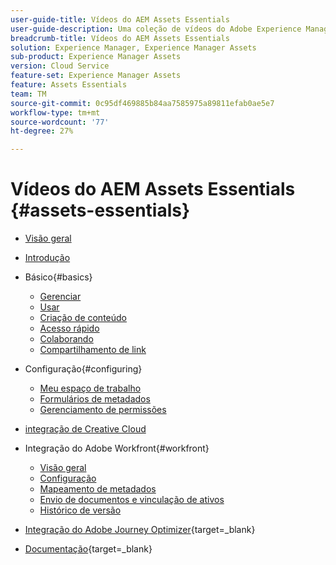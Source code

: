 ```yaml
---
user-guide-title: Vídeos do AEM Assets Essentials
user-guide-description: Uma coleção de vídeos do Adobe Experience Manager Assets Essentials.
breadcrumb-title: Vídeos do AEM Assets Essentials
solution: Experience Manager, Experience Manager Assets
sub-product: Experience Manager Assets
version: Cloud Service
feature-set: Experience Manager Assets
feature: Assets Essentials
team: TM
source-git-commit: 0c95df469885b84aa7585975a89811efab0ae5e7
workflow-type: tm+mt
source-wordcount: '77'
ht-degree: 27%

---
```



# Vídeos do AEM Assets Essentials {#assets-essentials}

+ [Visão geral](overview.md)

+ [Introdução](./getting-started.md)

+ Básico{#basics}
   + [Gerenciar](basics/managing.md)
   + [Usar](basics/using.md)
   + [Criação de conteúdo](basics/creating.md)
   + [Acesso rápido](basics/quick-access.md)
   + [Colaborando](basics/collaborating.md)
   + [Compartilhamento de link](basics/link-sharing.md)

+ Configuração{#configuring}
   + [Meu espaço de trabalho](configuring/my-workspace.md)
   + [Formulários de metadados](configuring/metadata-forms.md)
   + [Gerenciamento de permissões](configuring/permissions-management.md)

+ [integração de Creative Cloud](integrations/creative-cloud.md)

+ Integração do Adobe Workfront{#workfront}
   + [Visão geral](./integrations/workfront/overview.md)
   + [Configuração](./integrations/workfront/configure.md)
   + [Mapeamento de metadados](./integrations/workfront/map-metadata.md)
   + [Envio de documentos e vinculação de ativos](./integrations/workfront/link-send.md)
   + [Histórico de versão](./integrations/workfront/versions.md)

+ [Integração do Adobe Journey Optimizer](https://experienceleague.adobe.com/docs/journey-optimizer-learn/tutorials/create-messages/create-email-content-with-the-message-editor.html?lang=pt-BR){target=_blank}

+ [Documentação](https://experienceleague.adobe.com/docs/experience-manager-assets-essentials/help/introduction.html){target=_blank}
